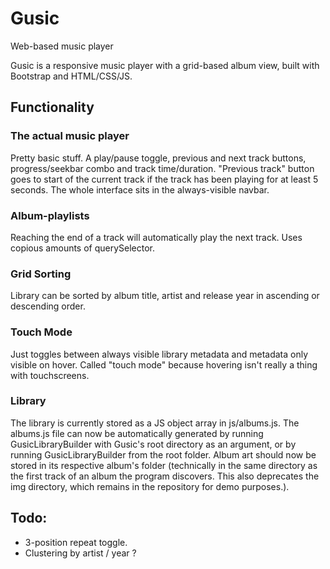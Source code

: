 # Gusic
Web-based music player

Gusic is a responsive music player with a grid-based album view, built with Bootstrap and HTML/CSS/JS.

## Functionality

### The actual music player

Pretty basic stuff. A play/pause toggle, previous and next track buttons, progress/seekbar combo and track time/duration. "Previous track" button goes to start of the current track if the track has been playing for at least 5 seconds. The whole interface sits in the always-visible navbar.

### Album-playlists

Reaching the end of a track will automatically play the next track. Uses copious amounts of querySelector.

### Grid Sorting

Library can be sorted by album title, artist and release year in ascending or descending order.

### Touch Mode

Just toggles between always visible library metadata and metadata only visible on hover. Called "touch mode" because hovering isn't really a thing with touchscreens.

### Library

The library is currently stored as a JS object array in js/albums.js. The albums.js file can now be automatically generated by running GusicLibraryBuilder with Gusic's root directory as an argument, or by running GusicLibraryBuilder from the root folder. Album art should now be stored in its respective album's folder (technically in the same directory as the first track of an album the program discovers. This also deprecates the img directory, which remains in the repository for demo purposes.).

## Todo:

- 3-position repeat toggle.
- Clustering by artist / year ?
